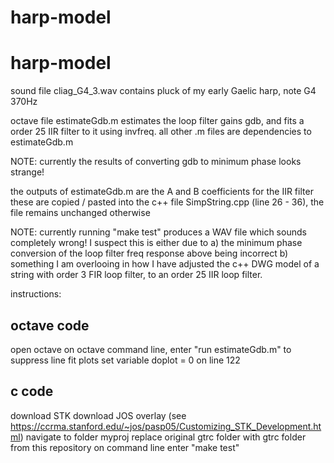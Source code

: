 # harp-model
# harp-model

sound file cliag_G4_3.wav contains pluck of my early Gaelic harp, note G4 370Hz

octave file estimateGdb.m estimates the loop filter gains gdb, and fits a order 25 IIR filter to it using invfreq.
all other .m files are dependencies to estimateGdb.m

NOTE: currently the results of converting gdb to minimum phase looks strange!

the outputs of estimateGdb.m are the A and B coefficients for the IIR filter
these are copied / pasted into the c++ file SimpString.cpp (line 26 - 36), the file remains unchanged otherwise

NOTE: currently running "make test" produces a WAV file which sounds completely wrong! I suspect this is either due to
a) the minimum phase conversion of the loop filter freq response above being incorrect
b) something I am overlooing in how I have adjusted the c++ DWG model of a string with order 3 FIR loop filter, to an order 25 IIR loop filter.

instructions:
## octave code
open octave
on octave command line, enter "run estimateGdb.m" 
to suppress line fit plots set variable doplot = 0 on line 122

## c code
download STK
download JOS overlay (see https://ccrma.stanford.edu/~jos/pasp05/Customizing_STK_Development.html)
navigate to folder myproj
replace original gtrc folder with gtrc folder from this repository
on command line enter "make test"


